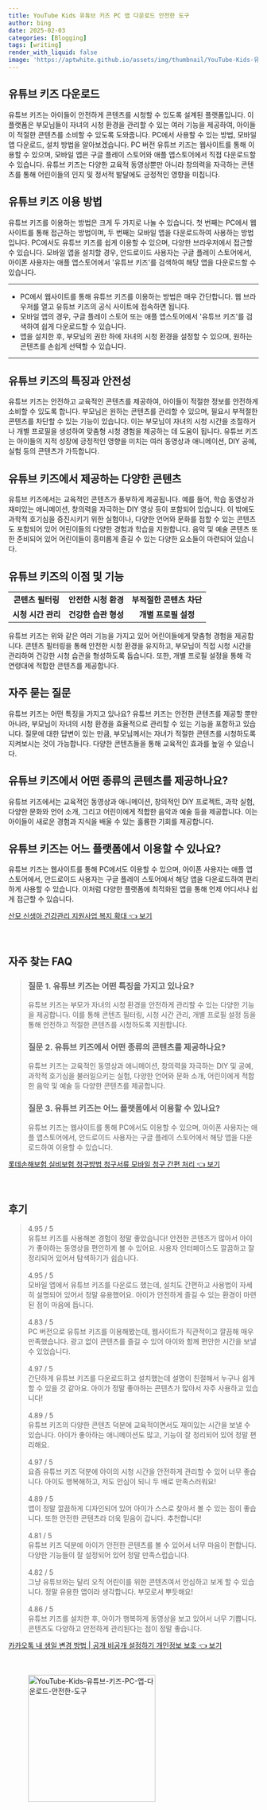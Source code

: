 ```yaml
---
title: YouTube Kids 유튜브 키즈 PC 앱 다운로드 안전한 도구
author: bing
date: 2025-02-03
categories: [Blogging]
tags: [writing]
render_with_liquid: false
image: 'https://aptwhite.github.io/assets/img/thumbnail/YouTube-Kids-유튜브-키즈-PC-앱-다운로드-안전한-도구.webp'
---
```



<h2 id='유튜브키즈다운로드'>유튜브 키즈 다운로드</h2>

<p>유튜브 키즈는 아이들이 안전하게 콘텐츠를 시청할 수 있도록 설계된 플랫폼입니다. 이 플랫폼은 부모님들이 자녀의 시청 환경을 관리할 수 있는 여러 기능을 제공하여, 아이들이 적절한 콘텐츠를 소비할 수 있도록 도와줍니다. PC에서 사용할 수 있는 방법, 모바일 앱 다운로드, 설치 방법을 알아보겠습니다. PC 버전 유튜브 키즈는 웹사이트를 통해 이용할 수 있으며, 모바일 앱은 구글 플레이 스토어와 애플 앱스토어에서 직접 다운로드할 수 있습니다. 유튜브 키즈는 다양한 교육적 동영상뿐만 아니라 창의력을 자극하는 콘텐츠를 통해 어린이들의 인지 및 정서적 발달에도 긍정적인 영향을 미칩니다.</p>

<h2 id='유튜브키즈이용방법'>유튜브 키즈 이용 방법</h2>

<p>유튜브 키즈를 이용하는 방법은 크게 두 가지로 나눌 수 있습니다. 첫 번째는 PC에서 웹사이트를 통해 접근하는 방법이며, 두 번째는 모바일 앱을 다운로드하여 사용하는 방법입니다. PC에서도 유튜브 키즈를 쉽게 이용할 수 있으며, 다양한 브라우저에서 접근할 수 있습니다. 모바일 앱을 설치할 경우, 안드로이드 사용자는 구글 플레이 스토어에서, 아이폰 사용자는 애플 앱스토어에서 '유튜브 키즈'를 검색하여 해당 앱을 다운로드할 수 있습니다.</p>

<hr />

<ul>
    <li>PC에서 웹사이트를 통해 유튜브 키즈를 이용하는 방법은 매우 간단합니다. 웹 브라우저를 열고 유튜브 키즈의 공식 사이트에 접속하면 됩니다.</li>
    <li>모바일 앱의 경우, 구글 플레이 스토어 또는 애플 앱스토어에서 '유튜브 키즈'를 검색하여 쉽게 다운로드할 수 있습니다.</li>
    <li>앱을 설치한 후, 부모님의 권한 하에 자녀의 시청 환경을 설정할 수 있으며, 원하는 콘텐츠를 손쉽게 선택할 수 있습니다.</li>
</ul>

<hr />

<h2 id='유튜브키즈특징'>유튜브 키즈의 특징과 안전성</h2>

<p>유튜브 키즈는 안전하고 교육적인 콘텐츠를 제공하여, 아이들이 적절한 정보를 안전하게 소비할 수 있도록 합니다. 부모님은 원하는 콘텐츠를 관리할 수 있으며, 필요시 부적절한 콘텐츠를 차단할 수 있는 기능이 있습니다. 이는 부모님이 자녀의 시청 시간을 조절하거나 개별 프로필을 생성하여 맞춤형 시청 경험을 제공하는 데 도움이 됩니다. 유튜브 키즈는 아이들의 지적 성장에 긍정적인 영향을 미치는 여러 동영상과 애니메이션, DIY 공예, 실험 등의 콘텐츠가 가득합니다.</p>

<h2 id='유튜브키즈콘텐츠'>유튜브 키즈에서 제공하는 다양한 콘텐츠</h2>

<p>유튜브 키즈에서는 교육적인 콘텐츠가 풍부하게 제공됩니다. 예를 들어, 학습 동영상과 재미있는 애니메이션, 창의력을 자극하는 DIY 영상 등이 포함되어 있습니다. 이 밖에도 과학적 호기심을 증진시키기 위한 실험이나, 다양한 언어와 문화를 접할 수 있는 콘텐츠도 포함되어 있어 어린이들의 다양한 경험과 학습을 지원합니다. 음악 및 예술 콘텐츠 또한 준비되어 있어 어린이들이 흥미롭게 즐길 수 있는 다양한 요소들이 마련되어 있습니다.</p>

<h2 id='유튜브키즈기능'>유튜브 키즈의 이점 및 기능</h2>

<table>
    <tr>
        <td style="text-align: center; height: 17px;"><b>콘텐츠 필터링</b></td>
        <td style="text-align: center; height: 17px;"><b>안전한 시청 환경</b></td>
        <td style="text-align: center; height: 17px;"><b>부적절한 콘텐츠 차단</b></td>
    </tr>
    <tr>
        <td style="text-align: center; height: 17px;"><b>시청 시간 관리</b></td>
        <td style="text-align: center; height: 17px;"><b>건강한 습관 형성</b></td>
        <td style="text-align: center; height: 17px;"><b>개별 프로필 설정</b></td>
    </tr>
</table>

<p>유튜브 키즈는 위와 같은 여러 기능을 가지고 있어 어린이들에게 맞춤형 경험을 제공합니다. 콘텐츠 필터링을 통해 안전한 시청 환경을 유지하고, 부모님이 직접 시청 시간을 관리하여 건강한 시청 습관을 형성하도록 돕습니다. 또한, 개별 프로필 설정을 통해 각 연령대에 적합한 콘텐츠를 제공합니다.</p>

<h2 id='자주묻는질문'>자주 묻는 질문</h2>

<p>유튜브 키즈는 어떤 특징을 가지고 있나요? 유튜브 키즈는 안전한 콘텐츠를 제공할 뿐만 아니라, 부모님이 자녀의 시청 환경을 효율적으로 관리할 수 있는 기능을 포함하고 있습니다. 질문에 대한 답변이 있는 만큼, 부모님께서는 자녀가 적절한 콘텐츠를 시청하도록 지켜보시는 것이 가능합니다. 다양한 콘텐츠들을 통해 교육적인 효과를 높일 수 있습니다.</p>

<h2 id='콘텐츠제공'>유튜브 키즈에서 어떤 종류의 콘텐츠를 제공하나요?</h2>

<p>유튜브 키즈에서는 교육적인 동영상과 애니메이션, 창의적인 DIY 프로젝트, 과학 실험, 다양한 문화와 언어 소개, 그리고 어린이에게 적합한 음악과 예술 등을 제공합니다. 이는 아이들이 새로운 경험과 지식을 배울 수 있는 훌륭한 기회를 제공합니다.</p>

<h2 id='플랫폼지원'>유튜브 키즈는 어느 플랫폼에서 이용할 수 있나요?</h2>

<p>유튜브 키즈는 웹사이트를 통해 PC에서도 이용할 수 있으며, 아이폰 사용자는 애플 앱스토어에서, 안드로이드 사용자는 구글 플레이 스토어에서 해당 앱을 다운로드하여 편리하게 사용할 수 있습니다. 이처럼 다양한 플랫폼에 최적화된 앱을 통해 언제 어디서나 쉽게 접근할 수 있습니다.</p>


<p><a class="click-button" title="산모 신생아 건강관리 지원사업 복지 확대" href="https://aptwhite.github.io/posts/%EC%82%B0%EB%AA%A8-%EC%8B%A0%EC%83%9D%EC%95%84-%EA%B1%B4%EA%B0%95%EA%B4%80%EB%A6%AC-%EC%A7%80%EC%9B%90%EC%82%AC%EC%97%85-%EB%B3%B5%EC%A7%80-%ED%99%95%EB%8C%80/" rel="dofollow">산모 신생아 건강관리 지원사업 복지 확대 👈 보기</a></p><br>
<h2 id='자주_찾는_FAQ'>자주 찾는 FAQ</h2>
<div itemscope="" itemtype="https://schema.org/FAQPage"> 
<blockquote> 
<div itemscope="" itemprop="mainEntity" itemtype="https://schema.org/Question"> 
<h3 itemprop="name">질문 1. 유튜브 키즈는 어떤 특징을 가지고 있나요?</h3> 
<div itemscope="" itemprop="acceptedAnswer" itemtype="https://schema.org/Answer"> 
<span itemprop="text"> 
<p>유튜브 키즈는 부모가 자녀의 시청 환경을 안전하게 관리할 수 있는 다양한 기능을 제공합니다. 이를 통해 콘텐츠 필터링, 시청 시간 관리, 개별 프로필 설정 등을 통해 안전하고 적절한 콘텐츠를 시청하도록 지원합니다.</p> 
</span> 
</div> 
</div> 

<div itemscope="" itemprop="mainEntity" itemtype="https://schema.org/Question"> 
<h3 itemprop="name">질문 2. 유튜브 키즈에서 어떤 종류의 콘텐츠를 제공하나요?</h3> 
<div itemscope="" itemprop="acceptedAnswer" itemtype="https://schema.org/Answer"> 
<span itemprop="text"> 
<p>유튜브 키즈는 교육적인 동영상과 애니메이션, 창의력을 자극하는 DIY 및 공예, 과학적 호기심을 불러일으키는 실험, 다양한 언어와 문화 소개, 어린이에게 적합한 음악 및 예술 등 다양한 콘텐츠를 제공합니다.</p> 
</span> 
</div> 
</div> 

<div itemscope="" itemprop="mainEntity" itemtype="https://schema.org/Question"> 
<h3 itemprop="name">질문 3. 유튜브 키즈는 어느 플랫폼에서 이용할 수 있나요?</h3> 
<div itemscope="" itemprop="acceptedAnswer" itemtype="https://schema.org/Answer"> 
<span itemprop="text"> 
<p>유튜브 키즈는 웹사이트를 통해 PC에서도 이용할 수 있으며, 아이폰 사용자는 애플 앱스토어에서, 안드로이드 사용자는 구글 플레이 스토어에서 해당 앱을 다운로드하여 이용할 수 있습니다.</p> 
</span> 
</div> 
</div> 
</blockquote> 
</div>
<p><a class="click-button" title="롯데손해보험 실비보험 청구방법 청구서류 모바일 청구 간편 처리" href="https://aptwhite.github.io/posts/%EB%A1%AF%EB%8D%B0%EC%86%90%ED%95%B4%EB%B3%B4%ED%97%98-%EC%8B%A4%EB%B9%84%EB%B3%B4%ED%97%98-%EC%B2%AD%EA%B5%AC%EB%B0%A9%EB%B2%95-%EC%B2%AD%EA%B5%AC%EC%84%9C%EB%A5%98-%EB%AA%A8%EB%B0%94%EC%9D%BC-%EC%B2%AD%EA%B5%AC-%EA%B0%84%ED%8E%B8-%EC%B2%98%EB%A6%AC/" rel="dofollow">롯데손해보험 실비보험 청구방법 청구서류 모바일 청구 간편 처리 👈 보기</a></p><br>
<h2 id='후기'>후기</h2>
<div itemscope itemtype="https://schema.org/Product">
  <blockquote>
  <div itemprop="review" itemscope itemtype="https://schema.org/Review">
      <div itemprop="reviewRating" itemscope itemtype="https://schema.org/Rating"> <span itemprop="ratingValue">4.95</span> / <span itemprop="bestRating">5</span> </div>
      <span itemprop="reviewBody">유튜브 키즈를 사용해본 경험이 정말 좋았습니다! 안전한 콘텐츠가 많아서 아이가 좋아하는 동영상을 편안하게 볼 수 있어요. 사용자 인터페이스도 깔끔하고 잘 정리되어 있어서 탐색하기가 쉽습니다.</span>
  </div>
  <br>
  <div itemprop="review" itemscope itemtype="https://schema.org/Review">
      <div itemprop="reviewRating" itemscope itemtype="https://schema.org/Rating"> <span itemprop="ratingValue">4.95</span> / <span itemprop="bestRating">5</span> </div>
      <span itemprop="reviewBody">모바일 앱에서 유튜브 키즈를 다운로드 했는데, 설치도 간편하고 사용법이 자세히 설명되어 있어서 정말 유용했어요. 아이가 안전하게 즐길 수 있는 환경이 마련된 점이 마음에 듭니다.</span>
  </div>
  <br>
  <div itemprop="review" itemscope itemtype="https://schema.org/Review">
      <div itemprop="reviewRating" itemscope itemtype="https://schema.org/Rating"> <span itemprop="ratingValue">4.83</span> / <span itemprop="bestRating">5</span> </div>
      <span itemprop="reviewBody">PC 버전으로 유튜브 키즈를 이용해봤는데, 웹사이트가 직관적이고 깔끔해 매우 만족했습니다. 광고 없이 콘텐츠를 즐길 수 있어 아이와 함께 편안한 시간을 보낼 수 있었습니다.</span>
  </div>
  <br>
  <div itemprop="review" itemscope itemtype="https://schema.org/Review">
      <div itemprop="reviewRating" itemscope itemtype="https://schema.org/Rating"> <span itemprop="ratingValue">4.97</span> / <span itemprop="bestRating">5</span> </div>
      <span itemprop="reviewBody">간단하게 유튜브 키즈를 다운로드하고 설치했는데 설명이 친절해서 누구나 쉽게 할 수 있을 것 같아요. 아이가 정말 좋아하는 콘텐츠가 많아서 자주 사용하고 있습니다!</span>
  </div>
  <br>
  <div itemprop="review" itemscope itemtype="https://schema.org/Review">
      <div itemprop="reviewRating" itemscope itemtype="https://schema.org/Rating"> <span itemprop="ratingValue">4.89</span> / <span itemprop="bestRating">5</span> </div>
      <span itemprop="reviewBody">유튜브 키즈의 다양한 콘텐츠 덕분에 교육적이면서도 재미있는 시간을 보낼 수 있습니다. 아이가 좋아하는 애니메이션도 많고, 기능이 잘 정리되어 있어 정말 편리해요.</span>
  </div>
  <br>
  <div itemprop="review" itemscope itemtype="https://schema.org/Review">
      <div itemprop="reviewRating" itemscope itemtype="https://schema.org/Rating"> <span itemprop="ratingValue">4.97</span> / <span itemprop="bestRating">5</span> </div>
      <span itemprop="reviewBody">요즘 유튜브 키즈 덕분에 아이의 시청 시간을 안전하게 관리할 수 있어 너무 좋습니다. 아이도 행복해하고, 저도 안심이 되니 두 배로 만족스러워요!</span>
  </div>
  <br>
  <div itemprop="review" itemscope itemtype="https://schema.org/Review">
      <div itemprop="reviewRating" itemscope itemtype="https://schema.org/Rating"> <span itemprop="ratingValue">4.89</span> / <span itemprop="bestRating">5</span> </div>
      <span itemprop="reviewBody">앱이 정말 깔끔하게 디자인되어 있어 아이가 스스로 찾아서 볼 수 있는 점이 좋습니다. 또한 안전한 콘텐츠라 더욱 믿음이 갑니다. 추천합니다!</span>
  </div>
  <br>
  <div itemprop="review" itemscope itemtype="https://schema.org/Review">
      <div itemprop="reviewRating" itemscope itemtype="https://schema.org/Rating"> <span itemprop="ratingValue">4.81</span> / <span itemprop="bestRating">5</span> </div>
      <span itemprop="reviewBody">유튜브 키즈 덕분에 아이가 안전한 콘텐츠를 볼 수 있어서 너무 마음이 편합니다. 다양한 기능들이 잘 설정되어 있어 정말 만족스럽습니다.</span>
  </div>
  <br>
  <div itemprop="review" itemscope itemtype="https://schema.org/Review">
      <div itemprop="reviewRating" itemscope itemtype="https://schema.org/Rating"> <span itemprop="ratingValue">4.82</span> / <span itemprop="bestRating">5</span> </div>
      <span itemprop="reviewBody">그냥 유튜브와는 달리 오직 어린이를 위한 콘텐츠여서 안심하고 보게 할 수 있습니다. 정말 유용한 앱이라 생각합니다. 부모로서 뿌듯해요!</span>
  </div>
  <br>
  <div itemprop="review" itemscope itemtype="https://schema.org/Review">
      <div itemprop="reviewRating" itemscope itemtype="https://schema.org/Rating"> <span itemprop="ratingValue">4.86</span> / <span itemprop="bestRating">5</span> </div>
      <span itemprop="reviewBody">유튜브 키즈를 설치한 후, 아이가 행복하게 동영상을 보고 있어서 너무 기쁩니다. 콘텐츠도 다양하고 안전하게 관리된다는 점이 정말 좋습니다.</span>
  </div>
  </blockquote>
</div>
<p><a class="click-button" title="카카오톡 내 생일 변경 방법 | 공개 비공개 설정하기 개인정보 보호" href="https://aptwhite.github.io/posts/%EC%B9%B4%EC%B9%B4%EC%98%A4%ED%86%A1-%EB%82%B4-%EC%83%9D%EC%9D%BC-%EB%B3%80%EA%B2%BD-%EB%B0%A9%EB%B2%95-%EA%B3%B5%EA%B0%9C-%EB%B9%84%EA%B3%B5%EA%B0%9C-%EC%84%A4%EC%A0%95%ED%95%98%EA%B8%B0-%EA%B0%9C%EC%9D%B8%EC%A0%95%EB%B3%B4-%EB%B3%B4%ED%98%B8/" rel="dofollow">카카오톡 내 생일 변경 방법 | 공개 비공개 설정하기 개인정보 보호 👈 보기</a></p><br>
<figure class="image"><img src="https://aptwhite.github.io/assets/img/thumbnail/YouTube-Kids-유튜브-키즈-PC-앱-다운로드-안전한-도구.webp" alt="YouTube-Kids-유튜브-키즈-PC-앱-다운로드-안전한-도구" width="256" height="256"></figure>